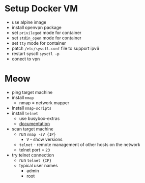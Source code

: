 # Setup Docker VM

- use alpine image
- install openvpn package
- set `privileged` mode for container
- set `stdin_open` mode for container
- set `tty` mode for container
- patch `/etc/sysctl.conf` file to support ipv6
- restart sysctl `sysctl -p`
- conect to vpn

# Meow

- ping target machine
- install `nmap`
  - nmap = network mapper
- install `nmap-scripts`
- install `telnet`
  - use busybox-extras
  - [documentation](https://techviewleo.com/how-to-install-telnet-on-alpine-linux/)
- scan target machine
  - run `nmap -sV {IP}`
    - `V` - show versions
  - `telnet` - remote management of other hosts on the network
  - telnet port = `23`
- try telnet connection
  - run `telnet {IP}`
  - typical user names
    - admin
    - root
